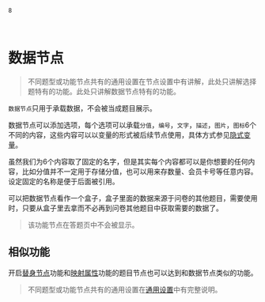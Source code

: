 ```index
8
```

```tag

```

```summary

```
# 数据节点

> 不同题型或功能节点共有的通用设置在节点设置中有讲解，此处只讲解选择题特有的功能。此处只讲解数据节点特有的功能。

`数据节点`只用于承载数据，不会被当成题目展示。

数据节点可以添加选项，每个选项可以承载`分值`，`编号`，`文字`，`描述`，`图片`，`图标`6个不同的内容，这些内容可以以变量的形式被后续节点使用，具体方式参见[隐式变量](../../16variable/08implictVariable.md)。

虽然我们为6个内容取了固定的名字，但是其实每个内容都可以是你想要的任何内容，比如分值并不一定用于存储分值，也可以用来存数量、会员卡号等任意内容。设定固定的名称是便于后面被引用。

可以把数据节点看作一个盒子，盒子里面的数据来源于问卷的其他题目，需要使用时，只要从盒子里去拿而不必再到问卷其他题目中获取需要的数据了。

> 该功能节点在答题页中不会被显示。

## 相似功能
开启[替身节点](../../15advancedOptionSetting/02substitute.md)功能和[映射属性](../../11nodeSettings/04optionAdvancedSetting/05propertyMap.md)功能的题目节点也可以达到和数据节点类似的功能。

> 不同题型或功能节点共有的通用设置在[通用设置](../../11nodeSettings/concept.md)中有完整说明。

